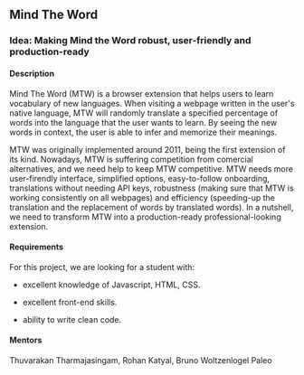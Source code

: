 
## Mind The Word

### Idea: Making Mind the Word robust, user-friendly and production-ready

#### Description

Mind The Word (MTW) is a browser extension that helps users to learn vocabulary of new languages. When visiting a webpage written in the user's native language, MTW will randomly translate a specified percentage of words into the language that the user wants to learn. By seeing the new words in context, the user is able to infer and memorize their meanings.

MTW was originally implemented around 2011, being the first extension of its kind.
Nowadays, MTW is suffering competition from comercial alternatives, and we need help to keep MTW competitive. MTW needs more user-firendly interface, simplified options, easy-to-follow onboarding, translations without needing API keys, robustness (making sure that MTW is working consistently on all webpages) and efficiency (speeding-up the translation and the replacement of words by translated words). In a nutshell, we need to transform MTW into a production-ready professional-looking extension.

#### Requirements

For this project, we are looking for a student with:

- excellent knowledge of Javascript, HTML, CSS.

- excellent front-end skills.

- ability to write clean code.


#### Mentors

Thuvarakan Tharmajasingam, Rohan Katyal, Bruno Woltzenlogel Paleo


